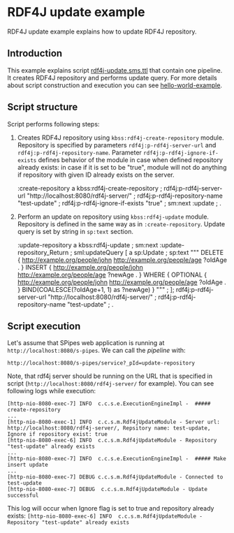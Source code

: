 # RDF4J update example

RDF4J update example explains how to update RDF4J repository.

## Introduction

This example explains script [rdf4j-update.sms.ttl](./rdf4j-update.sms.ttl]) that contain one pipeline. It creates RDF4J repository and performs update query. For more details about script construction and execution you can see [hello-world-example](../hello-world/hello-world.md).

## Script structure

Script performs following steps:
1) Creates RDF4J repository using `kbss:rdf4j-create-repository` module. Repository is specified by parameters `rdf4j:p-rdf4j-server-url` and `rdf4j:p-rdf4j-repository-name`. Parameter `rdf4j:p-rdf4j-ignore-if-exists` defines behavior of the module in case when defined repository already exists:
in case if it is set to be "true", module will not do anything if repository with given ID already exists on the server.  


    :create-repository
        a kbss:rdf4j-create-repository ;
        rdf4j:p-rdf4j-server-url "http://localhost:8080/rdf4j-server/" ;
        rdf4j:p-rdf4j-repository-name "test-update" ;
        rdf4j:p-rdf4j-ignore-if-exists "true" ;
        sm:next :update ;
    .

2) Perform an update on repository using `kbss:rdf4j-update` module. Repository is defined in the same way as in `:create-repository`. Update query is set by string in `sp:text` section.


    :update-repository
        a kbss:rdf4j-update ;
        sm:next :update-repository_Return ;
        sml:updateQuery [
            a sp:Update ;
            sp:text """
    DELETE {
        <http://example.org/people/john>  <http://example.org/people/age> ?oldAge .
    }
    INSERT {
        <http://example.org/people/john>  <http://example.org/people/age> ?newAge .
    } WHERE {
        OPTIONAL {
        <http://example.org/people/john>  <http://example.org/people/age> ?oldAge .
        }
        BIND(COALESCE(?oldAge+1, 1) as ?newAge)
    }
            """ ;
        ];
        rdf4j:p-rdf4j-server-url "http://localhost:8080/rdf4j-server/" ;
        rdf4j:p-rdf4j-repository-name "test-update" ;
    .

## Script execution

Let's assume that SPipes web application is running at `http://localhost:8080/s-pipes`. We can call the *pipeline* with:

    http://localhost:8080/s-pipes/service?_pId=update-repository

Note, that rdf4j server should be running on the URL that is specified in script (`http://localhost:8080/rdf4j-server/` for example).
You can see following logs while execution:

    [http-nio-8080-exec-7] INFO  c.c.s.e.ExecutionEngineImpl -  ##### create-repository
    ...
    [http-nio-8080-exec-1] INFO  c.c.s.m.Rdf4jUpdateModule - Server url: http://localhost:8080/rdf4j-server/, Repsitory name: test-update, Ignore if repository exist: true
    [http-nio-8080-exec-6] INFO  c.c.s.m.Rdf4jUpdateModule - Repository "test-update" already exists
    ...
    [http-nio-8080-exec-7] INFO  c.c.s.e.ExecutionEngineImpl -  ##### Make insert update
    ...
    [http-nio-8080-exec-7] DEBUG c.c.s.m.Rdf4jUpdateModule - Connected to test-update
    [http-nio-8080-exec-7] DEBUG  c.c.s.m.Rdf4jUpdateModule - Update successful

This log will occur when Ignore flag is set to true and repository already exists:
`[http-nio-8080-exec-6] INFO  c.c.s.m.Rdf4jUpdateModule - Repository "test-update" already exists`